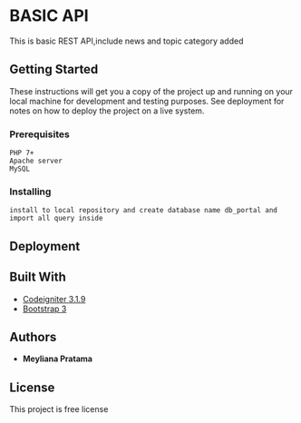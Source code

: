 # BASIC API

This is basic REST API,include news and topic category added 

## Getting Started

These instructions will get you a copy of the project up and running on your local machine for development and testing purposes. See deployment for notes on how to deploy the project on a live system.

### Prerequisites

```
PHP 7+
Apache server
MySQL
```

### Installing

```
install to local repository and create database name db_portal and import all query inside
```

## Deployment
## Built With

* [Codeigniter 3.1.9](https://www.codeigniter.com/)
* [Bootstrap 3](https://getbootstrap.com/)

## Authors

* **Meyliana Pratama**

## License

This project is free license